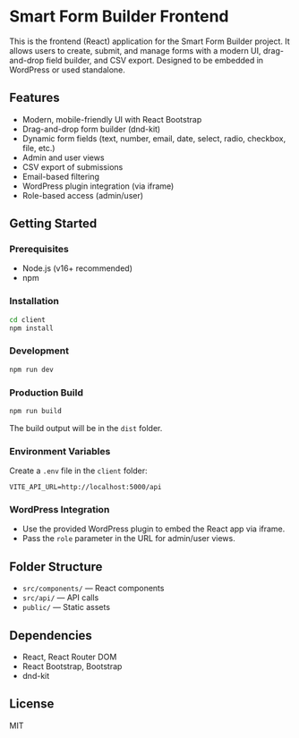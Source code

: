 # Smart Form Builder Frontend

This is the frontend (React) application for the Smart Form Builder project. It allows users to create, submit, and manage forms with a modern UI, drag-and-drop field builder, and CSV export. Designed to be embedded in WordPress or used standalone.

## Features
- Modern, mobile-friendly UI with React Bootstrap
- Drag-and-drop form builder (dnd-kit)
- Dynamic form fields (text, number, email, date, select, radio, checkbox, file, etc.)
- Admin and user views
- CSV export of submissions
- Email-based filtering
- WordPress plugin integration (via iframe)
- Role-based access (admin/user)

## Getting Started

### Prerequisites
- Node.js (v16+ recommended)
- npm

### Installation
```bash
cd client
npm install
```

### Development
```bash
npm run dev
```

### Production Build
```bash
npm run build
```
The build output will be in the `dist` folder.

### Environment Variables
Create a `.env` file in the `client` folder:
```
VITE_API_URL=http://localhost:5000/api
```

### WordPress Integration
- Use the provided WordPress plugin to embed the React app via iframe.
- Pass the `role` parameter in the URL for admin/user views.

## Folder Structure
- `src/components/` — React components
- `src/api/` — API calls
- `public/` — Static assets

## Dependencies
- React, React Router DOM
- React Bootstrap, Bootstrap
- dnd-kit

## License
MIT
